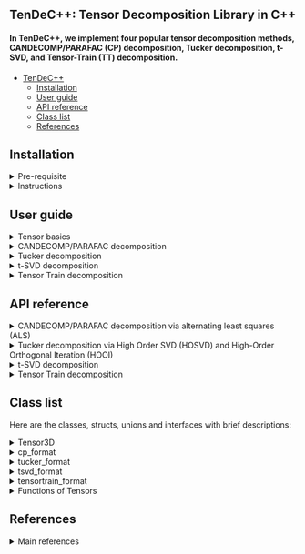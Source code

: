 ## TenDeC++: Tensor Decomposition Library in C++

#### In TenDeC++, we implement four popular tensor decomposition methods, CANDECOMP/PARAFAC (CP) decomposition, Tucker decomposition, t-SVD, and Tensor-Train (TT) decomposition.  

* [TenDeC++](#readme)
	* [Installation](#Installation)
	* [User guide](#user-guide)
	* [API reference](#api-reference)
	* [Class list](#class-list)
	* [References](#references)
	
## Installation
<details>	
<summary> Pre-requisite </summary>  

Users need the following packages:   
	
1. Intel Math Kernel Library (MKL): https://software.intel.com/en-us/mkl  

2. Fastest Fourier Transform in the West (FFTW): http://www.fftw.org/   

3. OpenMP: https://www.openmp.org/  

4. cmake version 3.12 or greater: https://cmake.org/     

</details>

<details>	
<summary> Instructions </summary>  

We recommend users use TenDeC++ on Ubuntu and you can refer to the installation instructions in TenDeC++_Installation folder.     

You need to add them to specific paths according to your CMakeLists.txt file.    
For example, you can link MKL in  CMakeLists.txt file like:      

	include_directories(/opt/intel/mkl/include)  
	link_directories(/opt/intel/mkl/lib/intel64)  
	link_libraries(libmkl_core.a libmkl_blas95_ilp64.a libmkl_rt.so)  

<!--
We use MKL as basic matrix library for high performance and test our code on Ubuntu.  
Intel Math Kernel Library (Intel MKL) is a library which is hand-optimized specifically for Intel processors. Core math functions include BLAS, LAPACK, ScaLAPACK, sparse solvers, fast Fourier transforms, and vector math.  
1. Basic matrix library, Eigen: https://eigen.tuxfamily.org/dox/   
-->

[//]: # (This may be the most platform independent comment)  

</details>

## User guide
<details>	
<summary> Tensor basics </summary>

##### TenDeC++ provides basic tensor algebraic operations, such as addition and different multiplication methods. In TenDeC++, all third order tensors are objects of the Tensor3D template class. You can refer to Class list for more details. All matrix and vectors operations are provided by the third party library MKL. 
	
#### Examples
	Tensor3D<double> X(10,10,10);	// Create a tensor that all elements set to zero
	X.random();                     // Random initialization
	double* A = X.unfold(1);	// mode-1 unfolding  
	double* B = X.unfold(2);	// mode-2 unfolding  
	double* C = X.unfold(3);	// mode-3 unfolding  
</details>

<details>	
<summary> CANDECOMP/PARAFAC decomposition </summary>

##### CP decomposition via alternating least squares (ALS), which is realized in cp_als.cpp.    

The decomposition components of CP is defined as:  
>template\<class datatype\>  
>class cp_format{  
>&emsp;&emsp;    datatype* factor[3];  
>};  

The template parameter "datatype" represents the data type of tensor and be "double" and "float";  
The factor is the matrix list of the corresponding CP decomposition.   

You can call cp_als function like:   

	Tensor3D<double> X = X.random(10,10,10);
	int rank = 3, max_iter = 1;
	double tol = 1e-6
	cp_format<double> A = cp_als(X, rank, max_iter，tol);    

where Tensor3D\<datatype\> represents the third-order tensor class.
</details>

<details>	
<summary> Tucker decomposition </summary>

##### Tucker decomposition via Higher Order SVD (HOSVD), which is realized in tucker_hosvd.cpp.  
##### Tucker decomposition via Higher Order Orthogonal Iteration (HOOI), which is realized in tucker_hooi.cpp.    

The decomposition components of tucker is defined as:  
>template\<class datatype\>    
>class tucker_format{  
>&emsp;&emsp;  Tensor3D\<datatype\> core; datatype* factor[3];   
>};  
where factor is the matrix list of the corresponding Tucker decomposition.   

You can call hosvd function like: 
	
	Tensor3D<double> X = random(10,10,10);    
	int ranks[3] = {2,2,2};
	tucker_format<double> A = tucker_hosvd(X, ranks);    
	
You can call hooi function like:   

	Tensor3D<double> X = random(10,10,10);    
	int ranks[3] = {2,2,2};
	double tol = 1e-6;
	tucker_format<double> A = tucker_hooi(X, ranks, tol);      

</details>

<details>	
<summary> t-SVD decomposition </summary>

##### t-SVD algorithm is implemented in t-SVD.cpp.

The decomposition components of t-SVD is defined as:  
>template\<class datatype\>    
>class tsvd_format{  
>&emsp;&emsp;  Tensor3D\<datatype\> U, Sigma, V;  
>};  

You can call tsvd function like:   
	
	Tensor3D<double> X = random(10,10,10);  
	tsvd_format<double> A = tsvd_decomposition(X);      
</details>

<details>	
<summary> Tensor Train decomposition  </summary>

##### Tensor Train decomposition via alternating least squares (ALS), which is realized in train.h file in the Tensor-Train directory.        

The decomposition components of tensortrain is defined as:    
>template\<class type\>    
>class tensortrain_format{  
>&emsp;&emsp;  Tensor3D\<datatype\> U;  
>&emsp;&emsp;  datatype* G1; datatype* G2;  
>};  

You can call tensortrain decomposition like:     
	
	Tensor3D<double> X = random(10,10,10);  
	double tol = 1e-6;
	tensortrain_format<double> A = tensortrain_decomposition(X, tol);      

</details>

## API reference

<details>	
<summary> CANDECOMP/PARAFAC decomposition via alternating least squares (ALS) </summary>

#### cp_format\<datatype\> cp_decomposition(Tensor3D\<datatype\>& tensor, int rank, int max_iter, datatype tol);    
##### Source: CP decomposition is realized in cp_als.cpp.    
### Parameters: 
	tensor: the address of tensor; 
	rank: int, number of components;   
	max_iter: int, maximum number of iteration;   
	tol: float, optional  
	(Default: 1e-6) Relative reconstruction error tolerance. The algorithm is considered to have found the global minimum when the reconstruction error is less than tol.  
### Returns:
	cp_format<datatype>: abstract data type（ADT） for the CP decomposition result.    
	template<class datatype>  
	class cp_format{  
	    datatype* factor[3];  
	};  
	where factor is the matrix list of the corresponding CP decomposition.   

</details>

<details>	
<summary> Tucker decomposition via High Order SVD (HOSVD) and High-Order Orthogonal Iteration (HOOI) </summary>
	
#### tucker_format\<datatype\> tucker_hosvd(Tensor3D\<datatype\>& tensor, int ranks[3]);      
##### Source: Tucker decomposition is realized in tucker_hosvd.cpp and tucker_hooi.cpp.     

### Parameters:	
	tensor: the address of tensor; 
	ranks: int array; size of the core tensor, (len(ranks) == tensor.ndim);  
	
#### tucker_format\<datatype\> tucker_hooi(Tensor3D\<datatype\>& tensor, int ranks[3], int max_iter, datatype tol);  
### Parameters:	
	tensor: the address of tensor; 
	int ranks[3]: size of the core tensor, (len(ranks) == tensor.ndim);  
	init : {‘svd’, ‘random’}, optional;  
	tol : float, optional  
	tolerance: the algorithm stops when the variation in the reconstruction error is less than the tolerance  

### Returns:
	tucker_format<datatype>: abstract data type（ADT） for the Tucker decomposition result.    
	template<class datatype>    
	class tucker_format{  
	   Tensor3D<datatype> core; datatype* factor[3];   
	};  
</details>

<details>	
<summary> t-SVD decomposition </summary>
	
#### tsvd_decomposition\<datatype\> tsvd(Tensor3D\<datatype\>& tensor);      
##### Source: t-SVD is realized in t-SVD.cpp.     

### Parameters:	
	tensor: the address of tensor; 
	
### Returns:
	tsvd_format<type>: abstract data type（ADT） for the t-SVD decomposition result.    
	class tsvd_format{  
	   Tensor3D<datatype> U, Sigma, V;  
	};  	

For more details, please refer to the corresponding source files, where all definitations and corresponding illustrations is provied therein.
</details>

<details>	
<summary> Tensor Train decomposition  </summary>
	
#### tensortrain_decomposition\<datatype\> tensortrain_decomposition(Tensor3D\<datatype\>& tensor, datatype tol);      

##### Source: Tensor Train decomposition is realized in Tensor-Train/train.h.    

### Parameters:	

	tensor: the address of tensor; 
	tol: tolerance;
### Returns:
	tensortrain_format<datatype>: abstract data type（ADT） for the Tensor Train decomposition result.    
	class tensortrain_format{  
	   Tensor3D<datatype> U;    
	   datatype* G1;
	   datatype* G2;  
	};  	

</details>

## Class list
Here are the classes, structs, unions and interfaces with brief descriptions:

<details>	
<summary>
Tensor3D<datatype>
</summary>
In TenDeC++, all third order tensors are objects of the Tensor3D template class. You can refer to Tensor3D.h file.
	
##### Data Members

int shape[3]; // the dimension of the third order tensor;  
datatype * p; // a pointer point to tensor.  

##### Public Member Functions
| Member Functions  | Description |
| ------------- | ------------- |
| frobenius_norm  | the Frobenius norm of tensors |
| size  | Get the dimension of tensor |
| slice  | Return specific slice of tensor |
| tens2mat  | Returns the mode-mode unfolding of tensor with modes starting at 0  |
| mat2tens  | Refolds the mode-mode unfolding into a tensor of shape shape  |
| tens2vec  | 	Vectorises a tensor    |
| vec2tens  | Folds a vectorised tensor back into a tensor of shape shape |

</details>

<details>	
<summary>
cp_format<datatype>
</summary>
	
##### Public Member Functions  
| Member Functions  | Description |
| ------------- | ------------- |
| cp_to_tensor  | Turns the Khatri-product of matrices into a full tensor |
| cp_to_unfolded  | Turns the khatri-product of matrices into an unfolded tensor|
| cp_to_vec  | Turns the khatri-product of matrices into a vector  |
| cp_gen  | Generate a r-rank CP tensor  |

</details>

<details>	
<summary>
tucker_format<datatype>
</summary>
	
##### Public Member Functions  
| Member Functions  | Description |
| ------------- | ------------- |
| tucker_to_tensor  | Converts the Tucker tensor into a full tensor |
| tucker_to_unfolded  | Converts the Tucker decomposition into an unfolded tensor |
| tucker_to_vec  | Converts a Tucker decomposition into a vectorised tensor |

</details>

<details>	
<summary>
tsvd_format<datatype>
</summary>
	
##### Public Member Functions   
| Member Functions  | Description |
| ------------- | ------------- |
| tsvd_to_tensor  | Converts the t-SVD tensor into a full tensor |
| tsvd_to_unfolded  | Converts the t-SVD decomposition into an unfolded tensor |
| tsvd_to_vec  | Converts a t-SVD decomposition into a vectorised tensor |

</details>

<details>	
<summary>
tensortrain_format<datatype>
</summary>
	
##### Public Member Functions  

| Member Functions  | Description |
| ------------- | ------------- |
| tt_to_tensor  | Converts the TT tensor into a full tensor |
| tt_to_unfolded  | Converts the TT decomposition into an unfolded tensor |
| tt_to_vec  | Converts a TT decomposition into a vectorised tensor |

</details>


<details>	
<summary>
Functions of Tensors
</summary>

| Functions  | Description |
| ------------- | ------------- |
| inner  | Generalised inner products between tensors |
|  element_wise | Generalised element-wise products between tensors |
| n_mode_prod  | n-mode product of a tensor and a matrix or vector at the specified mode |
| t_prod  | t-product between tensors |

</details>

## References
<details>	
<summary>
Main references
</summary>
[1] Kolda T G, Bader B W. Tensor decompositions and applications[J]. SIAM review, 2009, 51(3): 455-500.    

[2] Kilmer, M. E., Braman, K., Hao, N., & Hoover, R. C. (2013). Third-order tensors as operators on matrices: A theoretical and computational framework with applications in imaging. SIAM Journal on Matrix Analysis and Applications, 34(1), 148-172.  

[3] Kjolstad, Fredrik, Shoaib Kamil, Stephen Chou, David Lugato, and Saman Amarasinghe. "The tensor algebra compiler." Proceedings of the ACM on Programming Languages 1, no. OOPSLA (2017): 77.  

[4] De Lathauwer L, De Moor B, Vandewalle J. A multilinear singular value decomposition[J]. SIAM journal on Matrix Analysis and Applications, 2000, 21(4): 1253-1278.

[5] Xiao-Yang Liu and Xiaodong Wang. Fourth-order Tensors with Multidimensional Discrete Transforms, 2017. https://arxiv.org/abs/1705.01576

[6] Papalexakis E E, Faloutsos C, Sidiropoulos N D. Tensors for data mining and data fusion: Models, applications, and scalable algorithms[J]. ACM Transactions on Intelligent Systems and Technology (TIST), 2017, 8(2): 16.

[7] Liavas A P, Sidiropoulos N D. Parallel algorithms for constrained tensor factorization via alternating direction method of multipliers[J]. IEEE Transactions on Signal Processing, 2015, 63(20): 5450-5463.

[8] Ravindran N, Sidiropoulos N D, Smith S, et al. Memory-efficient parallel computation of tensor and matrix products for big tensor decomposition[C]//Signals, Systems and Computers, 2014 48th Asilomar Conference on. IEEE, 2014: 581-585.  

[9] Oseledets, Ivan V. "Tensor-train decomposition." SIAM Journal on Scientific Computing 33.5 (2011): 2295-2317.  

</details>


